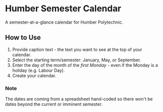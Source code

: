# Humber Semester Calendar
A semester-at-a-glance calendar for Humber Polytechnic.

## How to Use

1. Provide caption text - the text you want to see at the top of your calendar.
2. Select the starting term/semester: January, May, or September.
3. Enter the day of the month of the *first Monday* - even if the Monday is a holiday (e.g. Labour Day).
4. Create your calendar.

### Note
The dates are coming from a spreadsheet hand-coded so there won't be dates beyond the current or imminent semester.